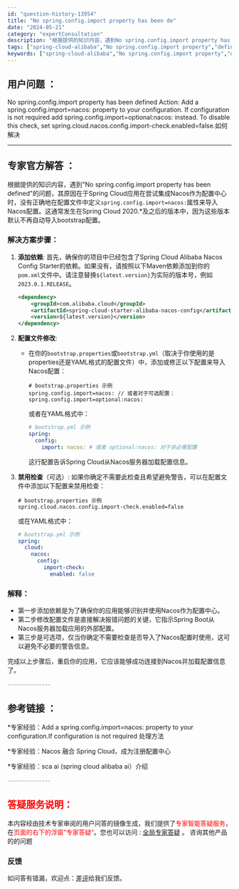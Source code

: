 ```yaml
---
id: "question-history-13954"
title: "No spring.config.import property has been de"
date: "2024-05-21"
category: "expertConsultation"
description: "根据提供的知识内容，遇到No spring.config.import property has been defined的问题，其原因在于Spring Cloud应用在尝试集成Nacos作为配置中心时，没有正确地在配置文件中定义`spring.config.import=nacos:`属性来导入N"
tags: ["spring-cloud-alibaba","No spring.config.import property","defined","Action","Add","spring.config.import=nacos:","configuration","optional:nacos:","disable","spring.cloud.nacos.config.import-check.enabled=false"]
keywords: ["spring-cloud-alibaba","No spring.config.import property","defined","Action","Add","spring.config.import=nacos:","configuration","optional:nacos:","disable","spring.cloud.nacos.config.import-check.enabled=false"]
---
```


## 用户问题 ： 
 No spring.config.import property has been defined Action: Add a spring.config.import=nacos: property to your configuration. If configuration is not required add spring.config.import=optional:nacos: instead. To disable this check, set spring.cloud.nacos.config.import-check.enabled=false.如何解决  

---------------
## 专家官方解答 ：

根据提供的知识内容，遇到"No spring.config.import property has been defined"的问题，其原因在于Spring Cloud应用在尝试集成Nacos作为配置中心时，没有正确地在配置文件中定义`spring.config.import=nacos:`属性来导入Nacos配置。这通常发生在Spring Cloud 2020.*及之后的版本中，因为这些版本默认不再自动导入bootstrap配置。

### 解决方案步骤：

1. **添加依赖**: 首先，确保你的项目中已经包含了Spring Cloud Alibaba Nacos Config Starter的依赖。如果没有，请按照以下Maven依赖添加到你的`pom.xml`文件中。请注意替换`${latest.version}`为实际的版本号，例如`2023.0.1.RELEASE`。

   ```xml
   <dependency>
       <groupId>com.alibaba.cloud</groupId>
       <artifactId>spring-cloud-starter-alibaba-nacos-config</artifactId>
       <version>${latest.version}</version>
   </dependency>
   ```

2. **配置文件修改**:
   - 在你的`bootstrap.properties`或`bootstrap.yml`（取决于你使用的是properties还是YAML格式的配置文件）中，添加或修正以下配置来导入Nacos配置：

     ```properties
     # bootstrap.properties 示例
     spring.config.import=nacos: // 或者对于可选配置：spring.config.import=optional:nacos:
     ```

     或者在YAML格式中：

     ```yaml
     # bootstrap.yml 示例
     spring:
       config:
         import: nacos: # 或者 optional:nacos: 对于非必需配置
     ```

     这行配置告诉Spring Cloud从Nacos服务器加载配置信息。

3. **禁用检查**（可选）:
   如果你确定不需要此检查且希望避免警告，可以在配置文件中添加以下配置来禁用检查：

   ```properties
   # bootstrap.properties 示例
   spring.cloud.nacos.config.import-check.enabled=false
   ```

   或在YAML格式中：

   ```yaml
   # bootstrap.yml 示例
   spring:
     cloud:
       nacos:
         config:
           import-check:
             enabled: false
   ```

### 解释：
- 第一步添加依赖是为了确保你的应用能够识别并使用Nacos作为配置中心。
- 第二步修改配置文件是直接解决报错问题的关键，它指示Spring Boot从Nacos服务器加载应用的外部配置。
- 第三步是可选项，仅当你确定不需要检查是否导入了Nacos配置时使用，这可以避免不必要的警告信息。

完成以上步骤后，重启你的应用，它应该能够成功连接到Nacos并加载配置信息了。


<font color="#949494">---------------</font> 


## 参考链接 ：

*专家经验：Add a spring.config.import=nacos: property to your configuration.If configuration is not required 处理方法 
 
 *专家经验：Nacos 融合 Spring Cloud，成为注册配置中心 
 
 *专家经验：sca ai (spring cloud alibaba ai）介绍 


 <font color="#949494">---------------</font> 
 


## <font color="#FF0000">答疑服务说明：</font> 

本内容经由技术专家审阅的用户问答的镜像生成，我们提供了<font color="#FF0000">专家智能答疑服务</font>，在<font color="#FF0000">页面的右下的浮窗”专家答疑“</font>。您也可以访问 : [全局专家答疑](https://answer.opensource.alibaba.com/docs/intro) 。 咨询其他产品的的问题

### 反馈
如问答有错漏，欢迎点：[差评](https://ai.nacos.io/user/feedbackByEnhancerGradePOJOID?enhancerGradePOJOId=13955)给我们反馈。
